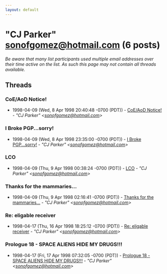 ```yaml
---
layout: default
---
```


# "CJ Parker" <sonofgomez@hotmail.com> (6 posts)

_Be aware that many list participants used multiple email addresses over their time active on the list. As such this page may not contain all threads available._

## Threads

### CoE/AoD Notice!
+ 1998-04-09 (Wed, 8 Apr 1998 20:40:48 -0700 (PDT)) - [CoE/AoD Notice!](/archive/1998/04/644bbd589b46cfea2aa13047a5e32ba5ba82f4983d534b458c4aa0af6d2e3709) - _"CJ Parker" \<sonofgomez@hotmail.com\>_

### I Broke PGP...sorry!
+ 1998-04-09 (Wed, 8 Apr 1998 23:35:00 -0700 (PDT)) - [I Broke PGP...sorry!](/archive/1998/04/4a598fa5fb71773607205af595b155c62412f7e6a595eac04da3560d10f13fa9) - _"CJ Parker" \<sonofgomez@hotmail.com\>_

### LCO
+ 1998-04-09 (Thu, 9 Apr 1998 00:38:24 -0700 (PDT)) - [LCO](/archive/1998/04/bdf853c2ba96b02a2d927c6d34b715438332471edba110da1a4998ae9916d147) - _"CJ Parker" \<sonofgomez@hotmail.com\>_

### Thanks for the mammaries...
+ 1998-04-09 (Thu, 9 Apr 1998 02:16:41 -0700 (PDT)) - [Thanks for the mammaries...](/archive/1998/04/85bafc9d5d1def50f0d1e750a75edfbf17658d504aa4a1ab5e4b214f627bbe3e) - _"CJ Parker" \<sonofgomez@hotmail.com\>_

### Re: eligable receiver
+ 1998-04-17 (Thu, 16 Apr 1998 18:25:12 -0700 (PDT)) - [Re: eligable receiver](/archive/1998/04/1440a61d5d7f6610516b8727874ab8c80a7a6bd0240051bf445c036a8657bbb4) - _"CJ Parker" \<sonofgomez@hotmail.com\>_

### Prologue 18 - SPACE ALIENS HIDE MY DRUGS!!!
+ 1998-04-17 (Fri, 17 Apr 1998 07:32:05 -0700 (PDT)) - [Prologue 18 - SPACE ALIENS HIDE MY DRUGS!!!](/archive/1998/04/74bcbcf47f8c0fe94ab61a62a85ad33e54bf09974253473de5f303ad94566dc8) - _"CJ Parker" \<sonofgomez@hotmail.com\>_

